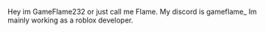 Hey im GameFlame232 or just call me Flame.
My discord is gameflame_
Im mainly working as a roblox developer.
